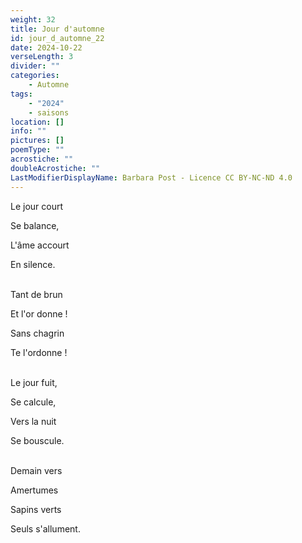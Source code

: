 ```yaml
---
weight: 32
title: Jour d'automne
id: jour_d_automne_22
date: 2024-10-22
verseLength: 3
divider: ""
categories:
    - Automne
tags:
    - "2024"
    - saisons
location: []
info: ""
pictures: []
poemType: ""
acrostiche: ""
doubleAcrostiche: ""
LastModifierDisplayName: Barbara Post - Licence CC BY-NC-ND 4.0
---
```

Le jour court

Se balance,

L'âme accourt

En silence.

 \
Tant de brun

Et l'or donne !

Sans chagrin

Te l'ordonne !

 \
Le jour fuit,

Se calcule,

Vers la nuit

Se bouscule.

 \
Demain vers

Amertumes

Sapins verts

Seuls s'allument.
